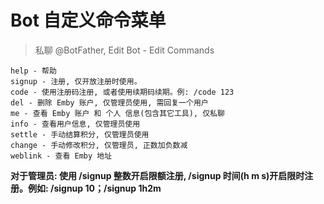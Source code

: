 
# Bot 自定义命令菜单
>
> 私聊 @BotFather, Edit Bot - Edit Commands  

```text  
help - 帮助
signup - 注册, 仅开放注册时使用。
code - 使用注册码注册, 或者使用续期码续期。例: /code 123
del - 删除 Emby 账户, 仅管理员使用, 需回复一个用户
me - 查看 Emby 账户 和 个人 信息(包含其它工具), 仅私聊
info - 查看用户信息, 仅管理员使用
settle - 手动结算积分, 仅管理员使用
change - 手动修改积分, 仅管理员, 正数加负数减
weblink - 查看 Emby 地址
```
  
**对于管理员: 使用 /signup 整数开启限额注册, /signup 时间(h m s)开启限时注册。例如: /signup 10；/signup 1h2m**  